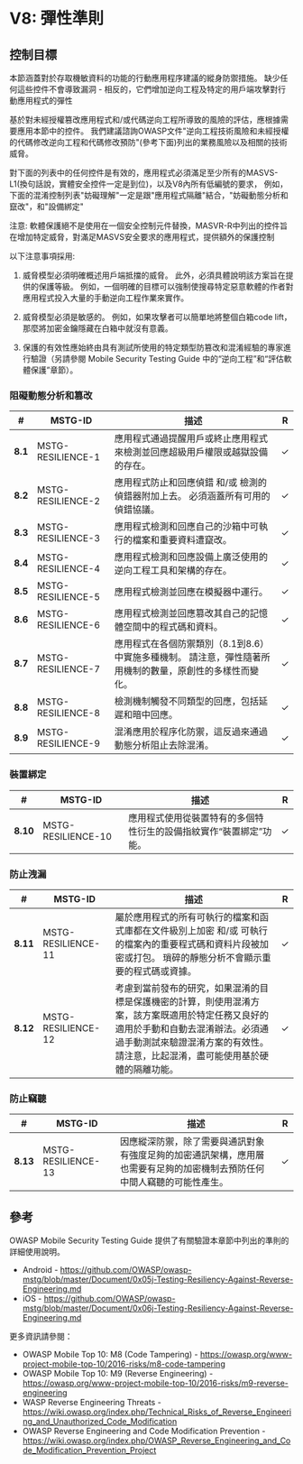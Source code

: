 # V8: 彈性準則

## 控制目標

本節涵蓋對於存取機敏資料的功能的行動應用程序建議的縱身防禦措施。
缺少任何這些控件不會導致漏洞 - 相反的，它們增加逆向工程及特定的用戶端攻擊對行動應用程式的彈性

基於對未經授權篡改應用程式和/或代碼逆向工程所導致的風險的評估，應根據需要應用本節中的控件。
我們建議諮詢OWASP文件"逆向工程技術風險和未經授權的代碼修改逆向工程和代碼修改預防"(參考下面)列出的業務風險以及相關的技術威脅。

對下面的列表中的任何控件是有效的，應用程式必須滿足至少所有的MASVS-L1(換句話說，實體安全控件一定是到位)，以及V8內所有低編號的要求，
例如，下面的混淆控制列表"妨礙理解"一定是跟"應用程式隔離"結合，"妨礙動態分析和竄改"，和"設備綁定"

注意: 軟體保護絕不是使用在一個安全控制元件替換，MASVR-R中列出的控件旨在增加特定威脅，對滿足MASVS安全要求的應用程式，提供額外的保護控制

以下注意事項採用:

1. 威脅模型必須明確概述用戶端抵擋的威脅。 此外，必須具體說明該方案旨在提供的保護等級。 例如，一個明確的目標可以強制使搜尋特定惡意軟體的作者對應用程式投入大量的手動逆向工程作業來實作。

2. 威脅模型必須是敏感的。 例如，如果攻擊者可以簡單地將整個白箱code lift，那麼將加密金鑰隱藏在白箱中就沒有意義。

3. 保護的有效性應始終由具有測試所使用的特定類型防篡改和混淆經驗的專家進行驗證（另請參閱 Mobile Security Testing Guide 中的“逆向工程”和“評估軟體保護”章節）。

### 阻礙動態分析和篡改

| # | MSTG-ID | 描述 | R |
| -- | -------- | ---------------------- | - |
| **8.1** | MSTG-RESILIENCE-1 | 應用程式通過提醒用戶或終止應用程式來檢測並回應超級用戶權限或越獄設備的存在。 | ✓ |
| **8.2** | MSTG-RESILIENCE-2 | 應用程式防止和回應偵錯 和/或 檢測的偵錯器附加上去。 必須涵蓋所有可用的偵錯協議。 | ✓ |
| **8.3** | MSTG-RESILIENCE-3 | 應用程式檢測和回應自己的沙箱中可執行的檔案和重要資料遭竄改。 | ✓ |
| **8.4** | MSTG-RESILIENCE-4 | 應用程式檢測和回應設備上廣泛使用的逆向工程工具和架構的存在。 | ✓ |
| **8.5** | MSTG-RESILIENCE-5 | 應用程式檢測並回應在模擬器中運行。  | ✓ |
| **8.6** | MSTG-RESILIENCE-6 | 應用程式檢測並回應篡改其自己的記憶體空間中的程式碼和資料。 | ✓ |
| **8.7** | MSTG-RESILIENCE-7 | 應用程式在各個防禦類別（8.1到8.6）中實施多種機制。 請注意，彈性隨著所用機制的數量，原創性的多樣性而變化。 | ✓ |
| **8.8** | MSTG-RESILIENCE-8 | 檢測機制觸發不同類型的回應，包括延遲和暗中回應。 | ✓ |
| **8.9** | MSTG-RESILIENCE-9 | 混淆應用於程序化防禦，這反過來通過動態分析阻止去除混淆。  | ✓ |

### 裝置綁定

| # | MSTG-ID | 描述 | R |
| -- | -------- | ---------------------- | - |
| **8.10** | MSTG-RESILIENCE-10 | 應用程式使用從裝置特有的多個特性衍生的設備指紋實作“裝置綁定”功能。 | ✓ |

### 防止洩漏

| # | MSTG-ID | 描述 | R |
| -- | -------- | ---------------------- | - |
| **8.11** | MSTG-RESILIENCE-11 | 屬於應用程式的所有可執行的檔案和函式庫都在文件級別上加密 和/或 可執行的檔案內的重要程式碼和資料片段被加密或打包。 瑣碎的靜態分析不會顯示重要的程式碼或資據。 | ✓ |
| **8.12** | MSTG-RESILIENCE-12 | 考慮到當前發布的研究，如果混淆的目標是保護機密的計算，則使用混淆方案，該方案既適用於特定任務又良好的適用於手動和自動去混淆辦法。必須通過手動測試來驗證混淆方案的有效性。請注意，比起混淆，盡可能使用基於硬體的隔離功能。 | ✓ |

### 防止竊聽

| # | MSTG-ID | 描述 | R |
| -- | -------- | ---------------------- | - |
| **8.13** | MSTG-RESILIENCE-13 | 因應縱深防禦，除了需要與通訊對象有強度足夠的加密通訊架構，應用層也需要有足夠的加密機制去預防任何中間人竊聽的可能性產生。 | ✓ |

## 參考

OWASP Mobile Security Testing Guide 提供了有關驗證本章節中列出的準則的詳細使用說明。

- Android - <https://github.com/OWASP/owasp-mstg/blob/master/Document/0x05j-Testing-Resiliency-Against-Reverse-Engineering.md>
- iOS - <https://github.com/OWASP/owasp-mstg/blob/master/Document/0x06j-Testing-Resiliency-Against-Reverse-Engineering.md>

<!-- \pagebreak -->

更多資訊請參閱：

- OWASP Mobile Top 10: M8 (Code Tampering) - <https://owasp.org/www-project-mobile-top-10/2016-risks/m8-code-tampering>
- OWASP Mobile Top 10: M9 (Reverse Engineering) - <https://owasp.org/www-project-mobile-top-10/2016-risks/m9-reverse-engineering>
- WASP Reverse Engineering Threats - <https://wiki.owasp.org/index.php/Technical_Risks_of_Reverse_Engineering_and_Unauthorized_Code_Modification>
- OWASP Reverse Engineering and Code Modification Prevention - <https://wiki.owasp.org/index.php/OWASP_Reverse_Engineering_and_Code_Modification_Prevention_Project>
